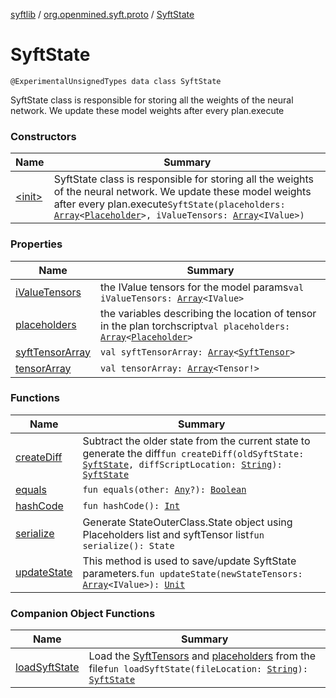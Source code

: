 [syftlib](../../index.md) / [org.openmined.syft.proto](../index.md) / [SyftState](./index.md)

# SyftState

`@ExperimentalUnsignedTypes data class SyftState`

SyftState class is responsible for storing all the weights of the neural network.
We update these model weights after every plan.execute

### Constructors

| Name | Summary |
|---|---|
| [&lt;init&gt;](-init-.md) | SyftState class is responsible for storing all the weights of the neural network. We update these model weights after every plan.execute`SyftState(placeholders: `[`Array`](https://kotlinlang.org/api/latest/jvm/stdlib/kotlin/-array/index.html)`<`[`Placeholder`](../-placeholder/index.md)`>, iValueTensors: `[`Array`](https://kotlinlang.org/api/latest/jvm/stdlib/kotlin/-array/index.html)`<IValue>)` |

### Properties

| Name | Summary |
|---|---|
| [iValueTensors](i-value-tensors.md) | the IValue tensors for the model params`val iValueTensors: `[`Array`](https://kotlinlang.org/api/latest/jvm/stdlib/kotlin/-array/index.html)`<IValue>` |
| [placeholders](placeholders.md) | the variables describing the location of tensor in the plan torchscript`val placeholders: `[`Array`](https://kotlinlang.org/api/latest/jvm/stdlib/kotlin/-array/index.html)`<`[`Placeholder`](../-placeholder/index.md)`>` |
| [syftTensorArray](syft-tensor-array.md) | `val syftTensorArray: `[`Array`](https://kotlinlang.org/api/latest/jvm/stdlib/kotlin/-array/index.html)`<`[`SyftTensor`](../-syft-tensor/index.md)`>` |
| [tensorArray](tensor-array.md) | `val tensorArray: `[`Array`](https://kotlinlang.org/api/latest/jvm/stdlib/kotlin/-array/index.html)`<Tensor!>` |

### Functions

| Name | Summary |
|---|---|
| [createDiff](create-diff.md) | Subtract the older state from the current state to generate the diff`fun createDiff(oldSyftState: `[`SyftState`](./index.md)`, diffScriptLocation: `[`String`](https://kotlinlang.org/api/latest/jvm/stdlib/kotlin/-string/index.html)`): `[`SyftState`](./index.md) |
| [equals](equals.md) | `fun equals(other: `[`Any`](https://kotlinlang.org/api/latest/jvm/stdlib/kotlin/-any/index.html)`?): `[`Boolean`](https://kotlinlang.org/api/latest/jvm/stdlib/kotlin/-boolean/index.html) |
| [hashCode](hash-code.md) | `fun hashCode(): `[`Int`](https://kotlinlang.org/api/latest/jvm/stdlib/kotlin/-int/index.html) |
| [serialize](serialize.md) | Generate StateOuterClass.State object using Placeholders list and syftTensor list`fun serialize(): State` |
| [updateState](update-state.md) | This method is used to save/update SyftState parameters.`fun updateState(newStateTensors: `[`Array`](https://kotlinlang.org/api/latest/jvm/stdlib/kotlin/-array/index.html)`<IValue>): `[`Unit`](https://kotlinlang.org/api/latest/jvm/stdlib/kotlin/-unit/index.html) |

### Companion Object Functions

| Name | Summary |
|---|---|
| [loadSyftState](load-syft-state.md) | Load the [SyftTensors](../-syft-tensor/index.md) and [placeholders](../-placeholder/index.md) from the file`fun loadSyftState(fileLocation: `[`String`](https://kotlinlang.org/api/latest/jvm/stdlib/kotlin/-string/index.html)`): `[`SyftState`](./index.md) |
